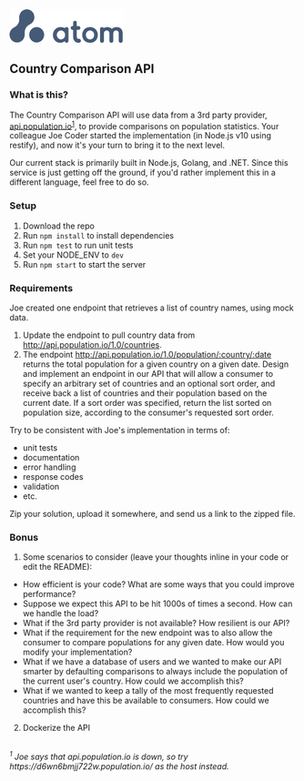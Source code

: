 <img src="atom.png"  width="200" height="60">

## Country Comparison API

### What is this?

The Country Comparison API will use data from a 3rd party provider, [api.population.io](http://api.population.io)<sup>[1](#footnote1)</sup>, to provide comparisons on population statistics. Your colleague Joe Coder started the implementation (in Node.js v10 using restify), and now it's your turn to bring it to the next level.

Our current stack is primarily built in Node.js, Golang, and .NET. Since this service is just getting off the ground, if you'd rather implement this in a different language, feel free to do so.

### Setup

1. Download the repo
2. Run `npm install` to install dependencies
3. Run `npm test` to run unit tests
4. Set your NODE_ENV to `dev`
5. Run `npm start` to start the server

### Requirements

Joe created one endpoint that retrieves a list of country names, using mock data.

1. Update the endpoint to pull country data from http://api.population.io/1.0/countries.
2. The endpoint http://api.population.io/1.0/population/:country/:date returns the total population for a given country on a given date. Design and implement an endpoint in our API that will allow a consumer to specify an arbitrary set of countries and an optional sort order, and receive back a list of countries and their population based on the current date. If a sort order was specified, return the list sorted on population size, according to the consumer's requested sort order.

Try to be consistent with Joe's implementation in terms of:

- unit tests
- documentation
- error handling
- response codes
- validation
- etc.

Zip your solution, upload it somewhere, and send us a link to the zipped file.

### Bonus

1. Some scenarios to consider (leave your thoughts inline in your code or edit the README):

- How efficient is your code? What are some ways that you could improve performance?
- Suppose we expect this API to be hit 1000s of times a second. How can we handle the load?
- What if the 3rd party provider is not available? How resilient is our API?
- What if the requirement for the new endpoint was to also allow the consumer to compare populations for any given date. How would you modify your implementation?
- What if we have a database of users and we wanted to make our API smarter by defaulting comparisons to always include the population of the current user's country. How could we accomplish this?
- What if we wanted to keep a tally of the most frequently requested countries and have this be available to consumers. How could we accomplish this?

2. Dockerize the API

<br>
<i><a name="footnote1"><sup>1</sup></a> Joe says that api.population.io is down, so try https://d6wn6bmjj722w.population.io/ as the host instead.<i>
